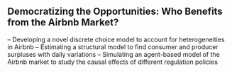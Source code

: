 ## Democratizing the Opportunities: Who Benefits from the Airbnb Market?
– Developing a novel discrete choice model to account for heterogeneities in Airbnb
– Estimating a structural model to find consumer and producer surpluses with daily variations
– Simulating an agent-based model of the Airbnb market to study the causal effects of different
regulation policies
